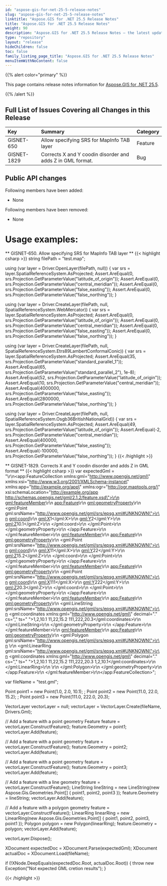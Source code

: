```yaml
---
id: "aspose-gis-for-net-25-5-release-notes"
slug: "aspose-gis-for-net-25-5-release-notes"
linktitle: "Aspose.GIS for .NET 25.5 Release Notes"
title: "Aspose.GIS for .NET 25.5 Release Notes"
weight: 90
description: "Aspose.GIS for .NET 25.5 Release Notes – the latest updates and fixes."
type: "repository"
layout: "release"
hideChildren: false
toc: false
family_listing_page_title: "Aspose.GIS for .NET 25.5 Release Notes"
menuItemWithNoContent: false
---
```


{{% alert color="primary" %}}

This page contains release notes information for [Aspose.GIS for .NET 25.5](https://www.nuget.org/packages/Aspose.GIS/25.5.0).

{{% /alert %}}

## **Full List of Issues Covering all Changes in this Release**

|**Key**    |**Summary**                                                                                           |**Category**|
|:--------- |:-----------------------------------------------------------------------------------------------------|:-----------|
|GISNET-650 |Allow specifying SRS for MapInfo TAB layer                                                            |Feature     |
|GISNET-1829|Corrects X and Y coodin disorder and adds Z in GML format.                                            |Bug         |

## **Public API changes**
Following members have been added:

- None

Following members have been removed:

- None

# **Usage examples:**

** GISNET-650. Allow specifying SRS for MapInfo TAB layer **
{{< highlight csharp >}}
string filePath = "test.map";

using (var layer = Driver.OpenLayer(filePath, null))
{
    var srs = layer.SpatialReferenceSystem.AsProjected;
    Assert.AreEqual(0, srs.Projection.GetParameterValue("latitude_of_origin"));
    Assert.AreEqual(0, srs.Projection.GetParameterValue("central_meridian"));
    Assert.AreEqual(0, srs.Projection.GetParameterValue("false_easting"));
    Assert.AreEqual(0, srs.Projection.GetParameterValue("false_northing"));
}

using (var layer = Driver.CreateLayer(filePath, null, SpatialReferenceSystem.WebMercator))
{
    var srs = layer.SpatialReferenceSystem.AsProjected;
    Assert.AreEqual(0, srs.Projection.GetParameterValue("latitude_of_origin"));
    Assert.AreEqual(0, srs.Projection.GetParameterValue("central_meridian"));
    Assert.AreEqual(0, srs.Projection.GetParameterValue("false_easting"));
    Assert.AreEqual(0, srs.Projection.GetParameterValue("false_northing"));
}

using (var layer = Driver.CreateLayer(filePath, null, SpatialReferenceSystem.Etrs89LambertConformalConic))
{
    var srs = layer.SpatialReferenceSystem.AsProjected;
    Assert.AreEqual(35, srs.Projection.GetParameterValue("standard_parallel_1"));
    Assert.AreEqual(65, srs.Projection.GetParameterValue("standard_parallel_2"), 1e-8);
    Assert.AreEqual(52, srs.Projection.GetParameterValue("latitude_of_origin"));
    Assert.AreEqual(10, srs.Projection.GetParameterValue("central_meridian"));
    Assert.AreEqual(4000000, srs.Projection.GetParameterValue("false_easting"));
    Assert.AreEqual(2800000, srs.Projection.GetParameterValue("false_northing"));
}

using (var layer = Driver.CreateLayer(filePath, null, SpatialReferenceSystem.Osgb36BritishNationalGrid))
{
    var srs = layer.SpatialReferenceSystem.AsProjected;
    Assert.AreEqual(49, srs.Projection.GetParameterValue("latitude_of_origin"));
    Assert.AreEqual(-2, srs.Projection.GetParameterValue("central_meridian"));
    Assert.AreEqual(400000, srs.Projection.GetParameterValue("false_easting"));
    Assert.AreEqual(-100000, srs.Projection.GetParameterValue("false_northing"));
}
{{< /highlight >}}

** GISNET-1829. Corrects X and Y coodin disorder and adds Z in GML format **
{{< highlight csharp >}}
  var expectedGml = "﻿<?xml version=\"1.0\" encoding=\"utf-8\"?>\r\n<app:FeatureCollection xmlns:gml=\"http://www.opengis.net/gml\" xmlns:xsi=\"http://www.w3.org/2001/XMLSchema-instance\" xmlns:app=\"http://example.org/app\" xmlns:ogr=\"http://ogr.maptools.org/\" xsi:schemaLocation=\"http://example.org/app http://schemas.opengis.net/gml/2.1.2/feature.xsd\">\r\n  <gml:featureMember>\r\n    <app:Feature>\r\n      <gml:geometryProperty>\r\n        <gml:Point gml:srsName=\"http://www.opengis.net/gml/srs/epsg.xml#UNKNOWN\">\r\n          <gml:coord>\r\n            <gml:X>1</gml:X>\r\n            <gml:Y>2</gml:Y>\r\n            <gml:Z>10.1</gml:Z>\r\n          </gml:coord>\r\n        </gml:Point>\r\n      </gml:geometryProperty>\r\n    </app:Feature>\r\n  </gml:featureMember>\r\n  <gml:featureMember>\r\n    <app:Feature>\r\n      <gml:geometryProperty>\r\n        <gml:Point gml:srsName=\"http://www.opengis.net/gml/srs/epsg.xml#UNKNOWN\">\r\n          <gml:coord>\r\n            <gml:X>11</gml:X>\r\n            <gml:Y>22</gml:Y>\r\n            <gml:Z>15.2</gml:Z>\r\n          </gml:coord>\r\n        </gml:Point>\r\n      </gml:geometryProperty>\r\n    </app:Feature>\r\n  </gml:featureMember>\r\n  <gml:featureMember>\r\n    <app:Feature>\r\n      <gml:geometryProperty>\r\n        <gml:Point gml:srsName=\"http://www.opengis.net/gml/srs/epsg.xml#UNKNOWN\">\r\n          <gml:coord>\r\n            <gml:X>111</gml:X>\r\n            <gml:Y>222</gml:Y>\r\n            <gml:Z>20.3</gml:Z>\r\n          </gml:coord>\r\n        </gml:Point>\r\n      </gml:geometryProperty>\r\n    </app:Feature>\r\n  </gml:featureMember>\r\n  <gml:featureMember>\r\n    <app:Feature>\r\n      <gml:geometryProperty>\r\n        <gml:LineString gml:srsName=\"http://www.opengis.net/gml/srs/epsg.xml#UNKNOWN\">\r\n          <gml:coordinates xmlns:gml=\"http://www.opengis.net/gml\" decimal=\".\" cs=\",\" ts=\" \">1,2,10.1 11,22,15.2 111,222,20.3</gml:coordinates>\r\n        </gml:LineString>\r\n      </gml:geometryProperty>\r\n    </app:Feature>\r\n  </gml:featureMember>\r\n  <gml:featureMember>\r\n    <app:Feature>\r\n      <gml:geometryProperty>\r\n        <gml:Polygon gml:srsName=\"http://www.opengis.net/gml/srs/epsg.xml#UNKNOWN\">\r\n          <outerBoundaryIs>\r\n            <gml:LinearRing gml:srsName=\"http://www.opengis.net/gml/srs/epsg.xml#UNKNOWN\">\r\n              <gml:coordinates xmlns:gml=\"http://www.opengis.net/gml\" decimal=\".\" cs=\",\" ts=\" \">1,2,10.1 11,22,15.2 111,222,20.3 1,2,10.1</gml:coordinates>\r\n            </gml:LinearRing>\r\n          </outerBoundaryIs>\r\n        </gml:Polygon>\r\n      </gml:geometryProperty>\r\n    </app:Feature>\r\n  </gml:featureMember>\r\n</app:FeatureCollection>";

  var fileName = "test.gml";

  Point point1 = new Point(1.0, 2.0, 10.1); ;
  Point point2 = new Point(11.0, 22.0, 15.2); ;
  Point point3 = new Point(111.0, 222.0, 20.3);

  VectorLayer vectorLayer = null;
  vectorLayer = VectorLayer.Create(fileName, Drivers.Gml);

  // Add a feature with a point geometry
  Feature feature = vectorLayer.ConstructFeature();
  feature.Geometry = point1;
  vectorLayer.Add(feature);

  // Add a feature with a point geometry
  feature = vectorLayer.ConstructFeature();
  feature.Geometry = point2;
  vectorLayer.Add(feature);

  // Add a feature with a point geometry
  feature = vectorLayer.ConstructFeature();
  feature.Geometry = point3;
  vectorLayer.Add(feature);

  // Add a feature with a line geometry
  feature = vectorLayer.ConstructFeature();
  LineString lineString = new LineString(new Aspose.Gis.Geometries.Point[] { point1, point2, point3 });
  feature.Geometry = lineString;
  vectorLayer.Add(feature);

  // Add a feature with a polygon geometry
  feature = vectorLayer.ConstructFeature();
  LinearRing linearRing = new LinearRing(new Aspose.Gis.Geometries.Point[] { point1, point2, point3, point1 });
  Polygon polygon = new Polygon(linearRing);
  feature.Geometry = polygon;
  vectorLayer.Add(feature);

  vectorLayer.Dispose();

  XDocument expectedDoc = XDocument.Parse(expectedGml);
  XDocument actualDoc = XDocument.Load(fileName);
 
  if (!XNode.DeepEquals(expectedDoc.Root, actualDoc.Root))
  {
      throw new Exception("Not expected GML cretion results");
  }
  
{{< /highlight >}}

